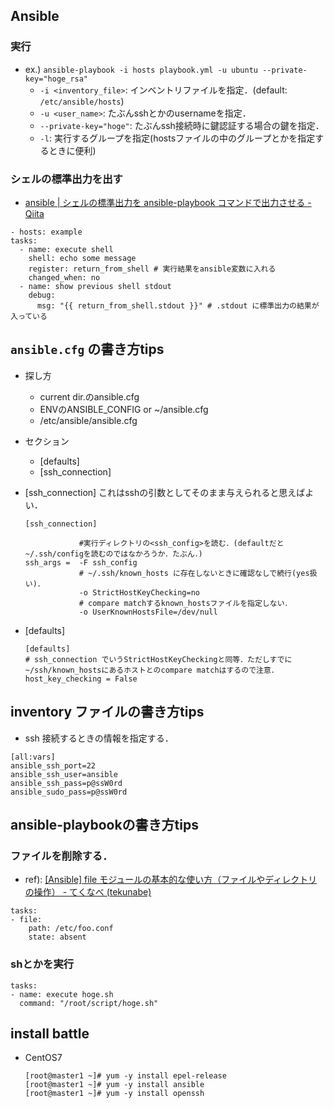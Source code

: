 ## Ansible

### 実行
  - ex.) `ansible-playbook -i hosts playbook.yml -u ubuntu --private-key="hoge_rsa"`
    - `-i <inventory_file>`: インベントリファイルを指定．(default: `/etc/ansible/hosts`)
    - `-u <user_name>`: たぶんsshとかのusernameを指定．
    - `--private-key="hoge"`: たぶんssh接続時に鍵認証する場合の鍵を指定．
    - `-l`: 実行するグループを指定(hostsファイルの中のグループとかを指定するときに便利)

### シェルの標準出力を出す
  - [ansible | シェルの標準出力を ansible-playbook コマンドで出力させる - Qiita](https://qiita.com/YumaInaura/items/5bee47677ec903551bb3)
  ```
  - hosts: example
  tasks:
    - name: execute shell
      shell: echo some message
      register: return_from_shell # 実行結果をansible変数に入れる
      changed_when: no
    - name: show previous shell stdout
      debug:
        msg: "{{ return_from_shell.stdout }}" # .stdout に標準出力の結果が入っている
  ```


## `ansible.cfg` の書き方tips
- 探し方
  - current dir.のansible.cfg
  - ENVのANSIBLE_CONFIG or ~/ansible.cfg
  - /etc/ansible/ansible.cfg

- セクション
  - [defaults]
  - [ssh_connection]

- [ssh_connection]
  これはsshの引数としてそのまま与えられると思えばよい．
  ```
  [ssh_connection]

              #実行ディレクトリの<ssh_config>を読む．(defaultだと~/.ssh/configを読むのではなかろうか．たぶん．)
  ssh_args =  -F ssh_config
              # ~/.ssh/known_hosts に存在しないときに確認なしで続行(yes扱い)．
              -o StrictHostKeyChecking=no
              # compare matchするknown_hostsファイルを指定しない．
              -o UserKnownHostsFile=/dev/null
  ```
- [defaults]
  ```
  [defaults]
  # ssh_connection でいうStrictHostKeyCheckingと同等．ただしすでに~/ssh/known_hostsにあるホストとのcompare matchはするので注意．
  host_key_checking = False
  ```

## inventory ファイルの書き方tips
- ssh 接続するときの情報を指定する．
```
[all:vars]
ansible_ssh_port=22
ansible_ssh_user=ansible
ansible_ssh_pass=p@ssW0rd
ansible_sudo_pass=p@ssW0rd
```

## ansible-playbookの書き方tips

### ファイルを削除する．
- ref): [[Ansible] file モジュールの基本的な使い方（ファイルやディレクトリの操作） - てくなべ (tekunabe)](https://tekunabe.hatenablog.jp/entry/2019/03/03/ansible_file_intro)

```
tasks:
- file:
    path: /etc/foo.conf
    state: absent
```

### shとかを実行
```
tasks:
- name: execute hoge.sh
  command: "/root/script/hoge.sh"
```

## install battle
- CentOS7
  ```
  [root@master1 ~]# yum -y install epel-release
  [root@master1 ~]# yum -y install ansible
  [root@master1 ~]# yum -y install openssh
  ```
